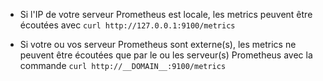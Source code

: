 * Si l'IP de votre serveur Prometheus est locale, les metrics peuvent être écoutées avec `curl http://127.0.0.1:9100/metrics`

* Si votre ou vos serveur Prometheus sont externe(s), les metrics ne peuvent être écoutées que par le ou les serveur(s) Prometheus avec la commande `curl http://__DOMAIN__:9100/metrics`
